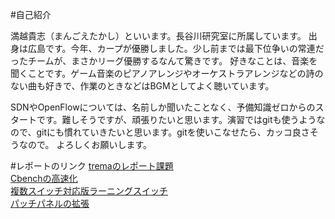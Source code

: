 #自己紹介

満越貴志（まんごえたかし）といいます。長谷川研究室に所属しています。
出身は広島です。今年、カープが優勝しました。少し前までは最下位争いの常連だったチームが、まさかリーグ優勝するなんて驚きです。
好きなことは、音楽を聞くことです。ゲーム音楽のピアノアレンジやオーケストラアレンジなどの詩のない曲も好きで、作業のときなどはBGMとしてよく聴いています。

SDNやOpenFlowについては、名前しか聞いたことなく、予備知識ゼロからのスタートです。難しそうですが、頑張りたいと思います。演習ではgitも使うようなので、gitにも慣れていきたいと思います。gitを使いこなせたら、カッコ良さそうなので。
よろしくお願いします。

#レポートのリンク
[tremaのレポート課題](https://github.com/handai-trema/hello-trema-t-mangoe/blob/develop/report.pdf)  
[Cbenchの高速化](https://github.com/handai-trema/cbench-t-mangoe/blob/develop/report.pdf)  
[複数スイッチ対応版ラーニングスイッチ](https://github.com/handai-trema/learning-switch-t-mangoe/blob/develop/report.pdf)  
[パッチパネルの拡張](https://github.com/handai-trema/patch-panel-t-mangoe/blob/develop/report.pdf)
